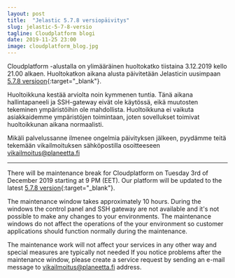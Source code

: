 ```yaml
---
layout: post
title:  "Jelastic 5.7.8 versiopäivitys"
slug: jelastic-5-7-8-versio
tagline: Cloudplatform blogi
date: 2019-11-25 23:00
image: cloudplatform_blog.jpg
---
```


Cloudplatform -alustalla on ylimääräinen huoltokatko tiistaina 3.12.2019 kello 21.00 alkaen. Huoltokatkon aikana alusta päivitetään Jelasticin uusimpaan [5.7.8 versioon](https://docs.jelastic.com/ja/release-notes-578){:target="_blank"}.

Huoltoikkuna kestää arviolta noin kymmenen tuntia. Tänä aikana hallintapaneeli ja SSH-gateway eivät ole käytössä, eikä muutosten tekeminen ympäristöihin ole mahdollista. Huoltoikkuna ei vaikuta asiakkaidemme ympäristöjen toimintaan, joten sovellukset toimivat huoltoikkunan aikana normaalisti.

Mikäli palvelussanne ilmenee ongelmia päivityksen jälkeen, pyydämme teitä tekemään vikailmoituksen sähköpostilla osoitteeseen vikailmoitus@planeetta.fi

---

There will be maintenance break for Cloudplatform on Tuesday 3rd of December 2019 starting at 9 PM (EET). Our platform will be updated to the latest [5.7.8 version](https://docs.jelastic.com/ja/release-notes-578){:target="_blank"}.

The maintenance window takes approximately 10 hours. During the windows the control panel and SSH gateway are not available and it's not possible to make any changes to your environments. The maintenance windows do not affect the operations of the your environment so customer applications should function normally during the maintenance.

The maintenance work will not affect your services in any other way and special measures are typically not needed If you notice problems after the maintenance window, please create a service request by sending an e-mail message to vikailmoitus@planeetta.fi address.
